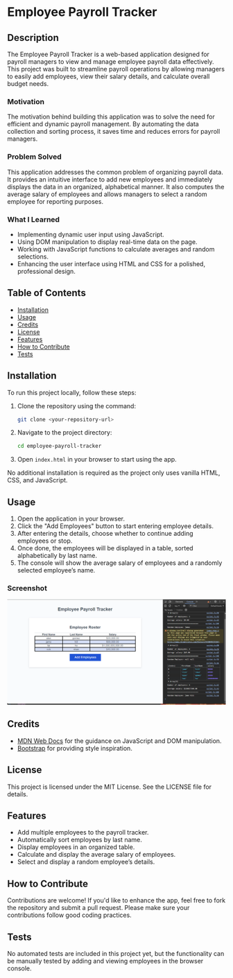# Employee Payroll Tracker

## Description

The Employee Payroll Tracker is a web-based application designed for payroll managers to view and manage employee payroll data effectively. This project was built to streamline payroll operations by allowing managers to easily add employees, view their salary details, and calculate overall budget needs.

### Motivation
The motivation behind building this application was to solve the need for efficient and dynamic payroll management. By automating the data collection and sorting process, it saves time and reduces errors for payroll managers.

### Problem Solved
This application addresses the common problem of organizing payroll data. It provides an intuitive interface to add new employees and immediately displays the data in an organized, alphabetical manner. It also computes the average salary of employees and allows managers to select a random employee for reporting purposes.

### What I Learned
- Implementing dynamic user input using JavaScript.
- Using DOM manipulation to display real-time data on the page.
- Working with JavaScript functions to calculate averages and random selections.
- Enhancing the user interface using HTML and CSS for a polished, professional design.

## Table of Contents

- [Installation](#installation)
- [Usage](#usage)
- [Credits](#credits)
- [License](#license)
- [Features](#features)
- [How to Contribute](#how-to-contribute)
- [Tests](#tests)

## Installation

To run this project locally, follow these steps:

1. Clone the repository using the command:
    ```bash
    git clone <your-repository-url>
    ```
2. Navigate to the project directory:
    ```bash
    cd employee-payroll-tracker
    ```
3. Open `index.html` in your browser to start using the app.

No additional installation is required as the project only uses vanilla HTML, CSS, and JavaScript.

## Usage

1. Open the application in your browser.
2. Click the "Add Employees" button to start entering employee details.
3. After entering the details, choose whether to continue adding employees or stop.
4. Once done, the employees will be displayed in a table, sorted alphabetically by last name.
5. The console will show the average salary of employees and a randomly selected employee’s name.

### Screenshot

![App Screenshot](/assets/images/mod3.png)

## Credits

- [MDN Web Docs](https://developer.mozilla.org/) for the guidance on JavaScript and DOM manipulation.
- [Bootstrap](https://getbootstrap.com/) for providing style inspiration.

## License

This project is licensed under the MIT License. See the LICENSE file for details.

## Features

- Add multiple employees to the payroll tracker.
- Automatically sort employees by last name.
- Display employees in an organized table.
- Calculate and display the average salary of employees.
- Select and display a random employee’s details.

## How to Contribute

Contributions are welcome! If you'd like to enhance the app, feel free to fork the repository and submit a pull request. Please make sure your contributions follow good coding practices.

## Tests

No automated tests are included in this project yet, but the functionality can be manually tested by adding and viewing employees in the browser console.

